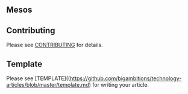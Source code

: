 ## Mesos


## Contributing
Please see [CONTRIBUTING](https://github.com/bigambitions/technology-articles/blob/master/contributing.md) for details.

## Template
Please see [TEMPLATE]((https://github.com/bigambitions/technology-articles/blob/master/template.md) for writing your article. 

